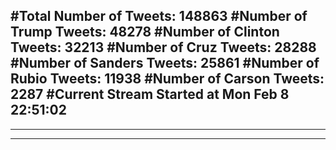 #Total Number of Tweets: 148863 
#Number of Trump Tweets: 48278
#Number of Clinton Tweets: 32213
#Number of Cruz Tweets: 28288
#Number of Sanders Tweets: 25861
#Number of Rubio Tweets: 11938
#Number of Carson Tweets: 2287
#Current Stream Started at Mon Feb  8 22:51:02
---
---
---
